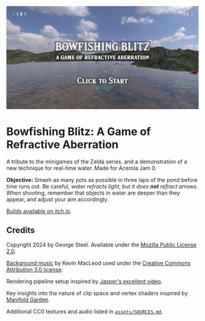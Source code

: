 ![screenshot](./doc/bb-title-screen.jpg)

Bowfishing Blitz: A Game of Refractive Aberration
=================================================

A tribute to the minigames of the Zelda series, and a demonstration of a new technique for real-time water.
Made for Acerola Jam 0.

**Objective:** Smash as many pots as possible in three laps of the pond before time runs out.
Be careful, *water refracts light, but it does **not** refract arrows.* 
When shooting, remember that objects in water are deeper than they appear, and adjust your aim accordingly. 

[Builds available on itch.io](https://george-steel.itch.io/bowfishing-blitz).

Credits
-------

Copyright 2024 by George Steel. Available under the [Mozilla Public License 2.0](./LICENSE.txt).

[Background music](https://incompetech.com/music/royalty-free/index.html?isrc=USUAN1300032) by Kevin MacLeod used under the [Creative Commons Attribution 3.0 license](http://creativecommons.org/licenses/by/3.0/).

Rendering pipeline setup inspired by [Jasper's excellent video](https://www.youtube.com/watch?v=By7qcgaqGI4).

Key insights into the nature of clip space and vertex shaders inspired by [Manifold Garden](https://store.steampowered.com/app/473950/Manifold_Garden/).

Additional CC0 textures and audio listed in [`assets/SOURCES.md`](./assets/SOURCES.md).
